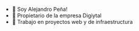 - 👋 Soy Alejandro Peña!
- 👀 Propietario de la empresa Digiytal
- 🌱 Trabajo en proyectos web y de infraestructura

<!---
Alexplpz/Alexplpz is a ✨ special ✨ repository because its `README.md` (this file) appears on your GitHub profile.
You can click the Preview link to take a look at your changes.
--->
